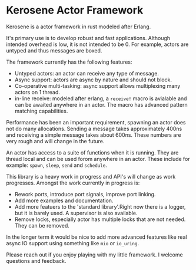 # Kerosene Actor Framework

Kerosene is a actor framework in rust modeled after Erlang.

It's primary use is to develop robust and fast applications.
Although intended overhead is low, it is not intended to be 0. For example, actors are untyped and thus messages are boxed.

The framework currently has the following features:
- Untyped actors: an actor can receive any type of message.
- Async support: actors are async by nature and should not block.
- Co-operative multi-tasking: async support allows multiplexing many actors on 1 thread.
- in-line receive: modeled after erlang, a `receive!` macro is avialable and can be awaited anywhere in an actor.
  The macro has advanced pattern matching capabilities.

Performance has been an important requirement, spawning an actor does not do many allocations. Sending a message takes approximately 400ns
and receiving a simple message takes about 600ns. These numbers are very rough and will change in the future.

An actor has access to a suite of functions when it is running. They are thread local and can be used forom anywhere in an actor.
These include for example: `spawn`, `sleep`, `send` and `schedule`.

This library is a heavy work in progress and API's will change as work progresses. Amongst the work currently in progress is:
- Rework ports, introduce port signals, improve port linking.
- Add more examples and documentation.
- Add more featuers to the 'standard library'.Right now there is a logger, but it is barely used. A supervisor is also available.
- Remove locks, especially actor has multiple locks that are not needed. They can be removed.

In the longer term it would be nice to add more advanced features like real async IO support using something like `mio` or `io_uring`.

Please reach out if you enjoy playing with my little framework.
I welcome questions and feedback.
